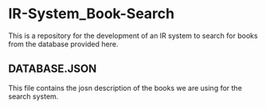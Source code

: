 # IR-System_Book-Search
This is a repository for the development of an IR system to search for books from the database provided here.



## DATABASE.JSON
This file contains the josn description of the books we are using for the search system.
